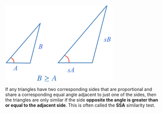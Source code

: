 ![](ssa.png)

If any triangles have two corresponding sides that are proportional and share a corresponding equal angle adjacent to just one of the sides, then the triangles are only similar if the side **opposite the angle is greater than or equal to the adjacent side**. This is often called the **SSA** similarity test.
